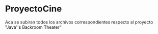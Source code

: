 # ProyectoCine
Aca se subiran todos los archivos correspondientes respecto al proyecto "Java''s Backroom Theater"
